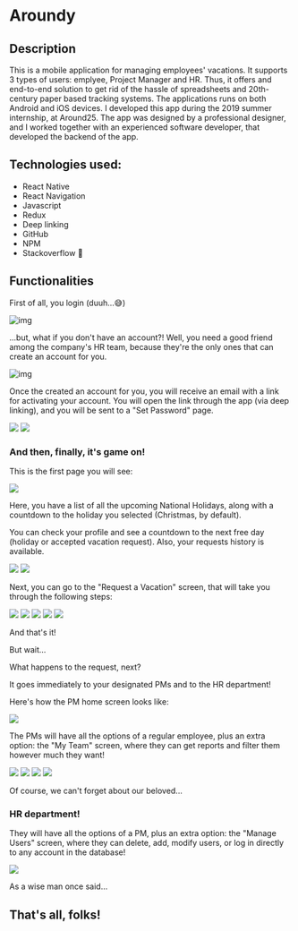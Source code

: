 # Aroundy

## Description

This is a mobile application for managing employees' vacations. It supports 3 types of users: emplyee, Project Manager and HR. Thus, it offers and end-to-end solution to get rid of the hassle of spreadsheets and 20th-century paper based tracking systems. The applications runs on both Android and iOS devices.
I developed this app during the 2019 summer internship, at Around25. The app was designed by a professional designer, and I worked together with an experienced software developer, that developed the backend of the app.

## Technologies used: 
* React Native
* React Navigation
* Javascript
* Redux
* Deep linking
* GitHub
* NPM
* Stackoverflow 😬

## Functionalities

First of all, you login (duuh...😅)

![img](https://github.com/dragosbln/aroundy/blob/master/screenshots/Screenshot%202019-10-01%20at%2013.19.09.png)

...but, what if you don't have an account?!
Well, you need a good friend among the company's HR team, because they're the only ones that can create an account for you.

![img](https://github.com/dragosbln/aroundy/blob/master/screenshots/Screenshot%202019-10-01%20at%2013.20.00.png)

Once the created an account for you, you will receive an email with a link for activating your account. You will open the link through the app (via deep linking), and you will be sent to a "Set Password" page.

![](https://github.com/dragosbln/aroundy/blob/master/screenshots/Screenshot%202019-10-01%20at%2013.50.16.png) ![](https://github.com/dragosbln/aroundy/blob/master/screenshots/Screenshot%202019-10-01%20at%2013.52.55.png)

### And then, finally, it's game on!

This is the first page you will see: 

![](https://github.com/dragosbln/aroundy/blob/master/screenshots/Screenshot%202019-10-01%20at%2013.56.46.png)

Here, you have a list of all the upcoming National Holidays, along with a countdown to the holiday you selected (Christmas, by default).

You can check your profile and see a countdown to the next free day (holiday or accepted vacation request). Also, your requests history is available.


![](https://github.com/dragosbln/aroundy/blob/master/screenshots/Screenshot%202019-10-01%20at%2014.01.25.png) ![](https://github.com/dragosbln/aroundy/blob/master/screenshots/Screenshot%202019-10-01%20at%2014.01.34.png)

Next, you can go to the "Request a Vacation" screen, that will take you through the following steps:

![](https://github.com/dragosbln/aroundy/blob/master/screenshots/Screenshot%202019-10-01%20at%2013.57.32.png) ![](https://github.com/dragosbln/aroundy/blob/master/screenshots/Screenshot%202019-10-01%20at%2013.58.36.png) ![](https://github.com/dragosbln/aroundy/blob/master/screenshots/Screenshot%202019-10-01%20at%2013.58.56.png) ![](https://github.com/dragosbln/aroundy/blob/master/screenshots/Screenshot%202019-10-01%20at%2013.59.09.png) ![](https://github.com/dragosbln/aroundy/blob/master/screenshots/Screenshot%202019-10-01%20at%2014.00.15.png)

And that's it!

But wait...

What happens to the request, next?

It goes immediately to your designated PMs and to the HR department!

Here's how the PM home screen looks like:

![](https://github.com/dragosbln/aroundy/blob/master/screenshots/Screenshot%202019-10-01%20at%2016.14.25.png)

The PMs will have all the options of a regular employee, plus an extra option: the "My Team" screen, where they can get reports and filter them however much they want!

![](https://github.com/dragosbln/aroundy/blob/master/screenshots/Screenshot%202019-10-01%20at%2014.01.51.png) ![](https://github.com/dragosbln/aroundy/blob/master/screenshots/Screenshot%202019-10-01%20at%2014.02.32.png) ![](https://github.com/dragosbln/aroundy/blob/master/screenshots/Screenshot%202019-10-01%20at%2014.04.24.png) ![](https://github.com/dragosbln/aroundy/blob/master/screenshots/Screenshot%202019-10-01%20at%2014.04.45.png)

Of course, we can't forget about our beloved...

### HR department!

They will have all the options of a PM, plus an extra option: the "Manage Users" screen, where they can delete, add, modify users, or log in directly to any account in the database!

![](https://github.com/dragosbln/aroundy/blob/master/screenshots/Screenshot%202019-10-01%20at%2014.05.27.png)

As a wise man once said...

## That's all, folks!
